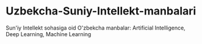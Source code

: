 # Uzbekcha-Suniy-Intellekt-manbalari
Sun'iy Intellekt sohasiga oid O'zbekcha manbalar: Artificial Intelligence, Deep Learning, Machine Learning
